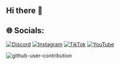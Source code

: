 ## Hi there 👋

## 🌐 Socials:
[![Discord](https://img.shields.io/badge/Discord-%237289DA.svg?logo=discord&logoColor=white)](https://discord.gg/discord.com/users/753734557039198267) [![Instagram](https://img.shields.io/badge/Instagram-%23E4405F.svg?logo=Instagram&logoColor=white)](https://instagram.com/mikos296) [![TikTok](https://img.shields.io/badge/TikTok-%23000000.svg?logo=TikTok&logoColor=white)](https://tiktok.com/@mikolaj296) [![YouTube](https://img.shields.io/badge/YouTube-%23FF0000.svg?logo=YouTube&logoColor=white)](https://youtube.com/@Anttino) 


<!-- Proudly created with GPRM ( https://gprm.itsvg.in ) -->
![github-user-contribution](https://github.com/user-attachments/assets/29c26cbd-d46e-4ba2-a077-024da163c0af)
